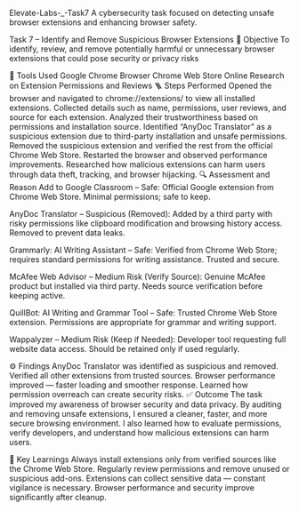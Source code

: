 Elevate-Labs-_-Task7
A cybersecurity task focused on detecting unsafe browser extensions and enhancing browser safety.

Task 7 – Identify and Remove Suspicious Browser Extensions
📘 Objective
To identify, review, and remove potentially harmful or unnecessary browser extensions that could pose security or privacy risks

🧰 Tools Used
Google Chrome Browser
Chrome Web Store
Online Research on Extension Permissions and Reviews
🪜 Steps Performed
Opened the browser and navigated to chrome://extensions/ to view all installed extensions.
Collected details such as name, permissions, user reviews, and source for each extension.
Analyzed their trustworthiness based on permissions and installation source.
Identified “AnyDoc Translator” as a suspicious extension due to third-party installation and unsafe permissions.
Removed the suspicious extension and verified the rest from the official Chrome Web Store.
Restarted the browser and observed performance improvements.
Researched how malicious extensions can harm users through data theft, tracking, and browser hijacking.
🔍 Assessment and Reason
Add to Google Classroom – Safe:
Official Google extension from Chrome Web Store. Minimal permissions; safe to keep.

AnyDoc Translator – Suspicious (Removed):
Added by a third party with risky permissions like clipboard modification and browsing history access. Removed to prevent data leaks.

Grammarly: AI Writing Assistant – Safe:
Verified from Chrome Web Store; requires standard permissions for writing assistance. Trusted and secure.

McAfee Web Advisor – Medium Risk (Verify Source):
Genuine McAfee product but installed via third party. Needs source verification before keeping active.

QuillBot: AI Writing and Grammar Tool – Safe:
Trusted Chrome Web Store extension. Permissions are appropriate for grammar and writing support.

Wappalyzer – Medium Risk (Keep if Needed):
Developer tool requesting full website data access. Should be retained only if used regularly.

⚙️ Findings
AnyDoc Translator was identified as suspicious and removed.
Verified all other extensions from trusted sources.
Browser performance improved — faster loading and smoother response.
Learned how permission overreach can create security risks.
✅ Outcome
The task improved my awareness of browser security and data privacy.
By auditing and removing unsafe extensions, I ensured a cleaner, faster, and more secure browsing environment.
I also learned how to evaluate permissions, verify developers, and understand how malicious extensions can harm users.

🧠 Key Learnings
Always install extensions only from verified sources like the Chrome Web Store.
Regularly review permissions and remove unused or suspicious add-ons.
Extensions can collect sensitive data — constant vigilance is necessary.
Browser performance and security improve significantly after cleanup.
